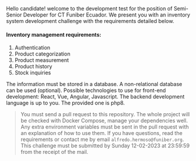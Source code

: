 Hello candidate! welcome to the development test for the position of Semi-Senior Developer for CT Funiber Ecuador. We present you with an inventory system development challenge with the requirements detailed below.

#### Inventory management requirements:

1. Authentication
2. Product categorization
3. Product measurement
4. Product history
5. Stock inquiries

The information must be stored in a database.
A non-relational database can be used (optional).
Possible technologies to use for front-end development: React, Vue, Angular, Javascript.
The backend development language is up to you. The provided one is php8.

> You must send a pull request to this repository.
> The whole project will be checked with Docker Compose, manage your dependencies well.
> Any extra environment variables must be sent in the pull request with an explanation of how to use them.
> If you have questions, read the requirements or contact me by email ``alfredo.hermoso@funiber.org``.
> This challenge must be submitted by Sunday 12-02-2023 at 23:59:59 from the receipt of the mail.
